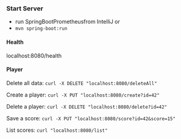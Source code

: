 

### Start Server

- run SpringBootPrometheusfrom IntelliJ
or
- `mvn spring-boot:run`



#### Health

localhost:8080/health



#### Player

Delete all data: `curl -X DELETE "localhost:8080/deleteAll"`

Create a player: `curl -X PUT "localhost:8080/create?id=42"`

Delete a player: `curl -X DELETE "localhost:8080/delete?id=42"`

Save a score: `curl -X PUT "localhost:8080/score?id=42&score=15"`

List scores: `curl "localhost:8080/list"`

